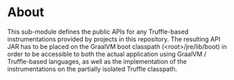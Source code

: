 # About
This sub-module defines the public APIs for any Truffle-based instrumentations provided by projects in this repository. The resulting API JAR has to be placed on the GraalVM boot classpath (&lt;root&gt;/jre/lib/boot) in order to be accessible to both the actual application using GraalVM / Truffle-based languages, as well as the implementation of the instrumentations on the partially isolated Truffle classpath.